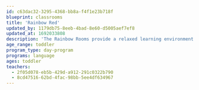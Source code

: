 ```yaml
---
id: c63dac32-3295-4368-bb8a-f4f1e23b718f
blueprint: classrooms
title: 'Rainbow Red'
updated_by: 1179db75-8eeb-4bad-8e60-d5005aef7ef8
updated_at: 1692033808
description: 'The Rainbow Rooms provide a relaxed learning environment for a group of four and seven young toddlers. The curriculum is driven by the interests of the children. Nurturing teachers foster the social, emotional, cognitive, and physical development of children through a play-based model, with a focus on the arts and outdoor exploration. The Rainbow Rooms also provide an immersion program for families seeking to have their child learn English as a second language.'
age_range: toddler
program_type: day-program
programs: language
ages: toddler
teachers:
  - 2f05d078-eb5b-429d-a912-291c0322b790
  - 8cd47516-62bd-4fac-98bb-5ee4df634967
---
```

